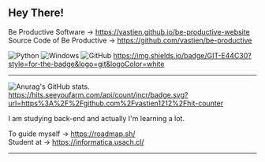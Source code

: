 ## Hey There!

  Be Productive Software → https://vastien.github.io/be-productive-website                           
  Source Code of Be Productive → https://github.com/vastien/be-productive
  
  ![Python](https://img.shields.io/badge/python-3670A0?style=for-the-badge&logo=python&logoColor=ffdd54) ![Windows](https://img.shields.io/badge/Windows-0078D6?style=for-the-badge&logo=windows&logoColor=white) ![GitHub](https://img.shields.io/badge/github-%23121011.svg?style=for-the-badge&logo=github&logoColor=white) https://img.shields.io/badge/GIT-E44C30?style=for-the-badge&logo=git&logoColor=white

___________________________________________________________________________________________________________________________________________________________

![Anurag's GitHub stats](https://github-readme-stats.vercel.app/api?username=vastien&show_icons=true&theme=tokyonight).                  
https://hits.seeyoufarm.com/api/count/incr/badge.svg?url=https%3A%2F%2Fgithub.com%2Fvastien1212%2Fhit-counter


I am studying back-end and actually I'm learning a lot. 

To guide myself → https://roadmap.sh/                                                                                                                                                                                                                                                                                                                     
Student at → https://informatica.usach.cl/       

___________________________________________________________________________________________________________________________________________________________


